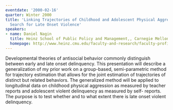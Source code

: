 ```yaml
---
eventdate: '2000-02-16'
quarter: Winter 2000
title: 'Linking Trajectories of Childhood and Adolescent Physical Aggression: The
  Search for Late Onset Violence'
speakers:
- name: Daniel Nagin
  title: Heinz School of Public Policy and Management,, Carnegie Mellon University
  homepage: http://www.heinz.cmu.edu/faculty-and-research/faculty-profiles/faculty-details/index.aspx?faculty_id=69
---
```

Developmental theories of antisocial behavior commonly distinguish between early and late onset delinquency. This presentation will describe a generalization of my prior work on a group-based, semi-parametric method for trajectory estimation that allows for the joint estimation of trajectories of distinct but related behaviors. The generalized method will be applied to longitudinal data on childhood physical aggression as measured by teacher reports and adolescent violent delinquency as measured by self- reports. The purpose is to test whether and to what extent there is late onset violent delinquency.